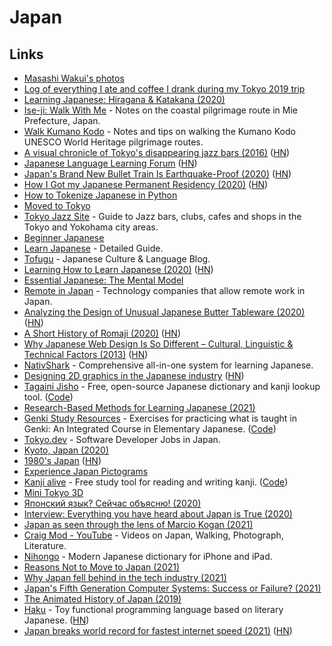 # Japan

## Links

- [Masashi Wakui's photos](http://masa-photo.tumblr.com/)
- [Log of everything I ate and coffee I drank during my Tokyo 2019 trip](https://github.com/katmeister/tokyo-2019)
- [Learning Japanese: Hiragana & Katakana (2020)](https://misha.brukman.net/blog/2020/01/learning-japanese-hiragana-and-katakana/)
- [Ise-ji: Walk With Me](https://walkkumano.com/iseji/) - Notes on the coastal pilgrimage route in Mie Prefecture, Japan.
- [Walk Kumano Kodo](https://walkkumano.com/) - Notes and tips on walking the Kumano Kodo UNESCO World Heritage pilgrimage routes.
- [A visual chronicle of Tokyo's disappearing jazz bars (2016)](https://thevinylfactory.com/features/tokyo-jazz-joints-visual-chronicle/) ([HN](https://news.ycombinator.com/item?id=23666647))
- [Japanese Language Learning Forum](https://questions.japanesecomplete.com/) ([HN](https://news.ycombinator.com/item?id=24025034))
- [Japan's Brand New Bullet Train Is Earthquake-Proof (2020)](https://www.popularmechanics.com/science/a33372664/japan-new-bullet-train-shinkansen-earthquakes/) ([HN](https://news.ycombinator.com/item?id=24015707))
- [How I Got my Japanese Permanent Residency (2020)](https://www.dampfkraft.com/how-i-got-my-japanese-pr.html) ([HN](https://news.ycombinator.com/item?id=24099252))
- [How to Tokenize Japanese in Python](https://www.dampfkraft.com/nlp/how-to-tokenize-japanese.html)
- [Moved to Tokyo](https://juanitofatas.com/fragments/moved-to-tokyo)
- [Tokyo Jazz Site](https://tokyojazzsite.com/) - Guide to Jazz bars, clubs, cafes and shops in the Tokyo and Yokohama city areas.
- [Beginner Japanese](https://brandur.org/fragments/beginner-japanese)
- [Learn Japanese](https://www.tofugu.com/learn-japanese/) - Detailed Guide.
- [Tofugu](https://www.tofugu.com/) - Japanese Culture & Language Blog.
- [Learning How to Learn Japanese (2020)](https://zachdaniel.dev/learning-how-to-learn-japanese/) ([HN](https://news.ycombinator.com/item?id=24557961))
- [Essential Japanese: The Mental Model](https://japanesecomplete.com/guide)
- [Remote in Japan](https://github.com/remote-jp/remote-in-japan/blob/master/README.en.md) - Technology companies that allow remote work in Japan.
- [Analyzing the Design of Unusual Japanese Butter Tableware (2020)](https://www.core77.com/posts/102355/Analyzing-the-Design-of-Unusual-Japanese-Butter-Tableware) ([HN](https://news.ycombinator.com/item?id=24814038))
- [A Short History of Romaji (2020)](https://www.dampfkraft.com/romaji-history.html) ([HN](https://news.ycombinator.com/item?id=25108455))
- [Why Japanese Web Design Is So Different – Cultural, Linguistic & Technical Factors (2013)](https://randomwire.com/why-japanese-web-design-is-so-different/) ([HN](https://news.ycombinator.com/item?id=25148942))
- [NativShark](https://www.nativshark.com/) - Comprehensive all-in-one system for learning Japanese.
- [Designing 2D graphics in the Japanese industry](https://vgdensetsu.tumblr.com/post/179656817318/designing-2d-graphics-in-japan-from-the-late-70s) ([HN](https://news.ycombinator.com/item?id=25344354))
- [Tagaini Jisho](https://www.tagaini.net/) - Free, open-source Japanese dictionary and kanji lookup tool. ([Code](https://github.com/Gnurou/tagainijisho))
- [Research-Based Methods for Learning Japanese (2021)](https://japanesecomplete.com/articles/?p=1282)
- [Genki Study Resources](https://sethclydesdale.github.io/genki-study-resources/) - Exercises for practicing what is taught in Genki: An Integrated Course in Elementary Japanese. ([Code](https://github.com/SethClydesdale/genki-study-resources))
- [Tokyo.dev](https://www.tokyodev.com/) - Software Developer Jobs in Japan.
- [Kyoto, Japan (2020)](https://www.arun.is/blog/kyoto/)
- [1980's Japan](https://www.youtube.com/watch?v=C_qi8XVP8W0) ([HN](https://news.ycombinator.com/item?id=26060833))
- [Experience Japan Pictograms](https://experience-japan.info/)
- [Kanji alive](https://kanjialive.com/) - Free study tool for reading and writing kanji. ([Code](https://github.com/kanjialive/kanji-data-media))
- [Mini Tokyo 3D](https://minitokyo3d.com/)
- [Японский язык? Сейчас объясню! (2020)](https://www.youtube.com/watch?v=pLNZtA2a4CM)
- [Interview: Everything you have heard about Japan is True (2020)](https://hargup.medium.com/everything-you-have-heard-about-japan-is-true-901e0bbcee9b)
- [Japan as seen through the lens of Marcio Kogan (2021)](https://www.wallpaper.com/design/explore-japan-with-marcio-kogan)
- [Craig Mod - YouTube](https://www.youtube.com/c/CraigMod/videos) - Videos on Japan, Walking, Photograph, Literature.
- [Nihongo](https://nihongo-app.com/) - Modern Japanese dictionary for iPhone and iPad.
- [Reasons Not to Move to Japan (2021)](https://www.youtube.com/watch?v=nfpWAqK0YZE)
- [Why Japan fell behind in the tech industry (2021)](https://www.youtube.com/watch?v=GqMSWuSeDPA)
- [Japan's Fifth Generation Computer Systems: Success or Failure? (2021)](https://instadeq.com/blog/posts/japans-fifth-generation-computer-systems-success-or-failure/)
- [The Animated History of Japan (2019)](https://www.youtube.com/watch?v=8Zwi3XXLci8)
- [Haku](https://codeberg.org/wimvanderbauwhede/haku) - Toy functional programming language based on literary Japanese. ([HN](https://news.ycombinator.com/item?id=28624483))
- [Japan breaks world record for fastest internet speed (2021)](https://www.freethink.com/technology/fastest-internet-speed) ([HN](https://news.ycombinator.com/item?id=28673726))
